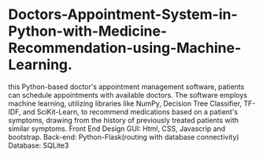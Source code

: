 # Doctors-Appointment-System-in-Python-with-Medicine-Recommendation-using-Machine-Learning.
this Python-based doctor's appointment management software, patients can schedule appointments with available doctors. The software employs machine learning, utilizing libraries like NumPy, Decision Tree Classifier, TF-IDF, and SciKit-Learn, to recommend medications based on a patient's symptoms, drawing from the history of previously treated patients with similar symptoms. Front End Design GUI: Html, CSS, Javascrip and bootstrap. Back-end: Python-Flask(routing with database connectivity) Database: SQLite3
